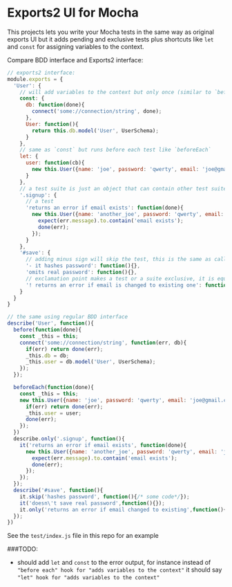 Exports2 UI for Mocha
=====================

This projects lets you write your Mocha tests in the same way as original exports UI but it adds pending and exclusive tests plus shortcuts like `let` and `const` for assigning variables to the context.

Compare BDD interface and Exports2 interface:

```javascript
// exports2 interface:
module.exports = {
  'User': {
    // will add variables to the context but only once (similar to `beforeAll`)
    const: {
      db: function(done){
        connect('some://connection/string', done);
      },
      User: function(){
        return this.db.model('User', UserSchema);
      }
    },
    // same as `const` but runs before each test like `beforeEach`
    let: {
      user: function(cb){
        new this.User({name: 'joe', password: 'qwerty', email: 'joe@gmail.com'}).save(done);
      }
    },
    // a test suite is just an object that can contain other test suites and tests
    '.signup': {
      // a test
      'returns an error if email exists': function(done){
        new this.User({name: 'another_joe', password: 'qwerty', email: 'joe@gmail.com'}).save(function(err){
          expect(err.message).to.contain('email exists');
          done(err);  
        });
      }
    },
    '#save': {
      // adding minus sign will skip the test, this is the same as calling `it.skip`
      '- it hashes password': function(){},
      'omits real password': function(){},
      // exclamation point makes a test or a suite exclusive, it is equivalent to  `it.only` or `describe.only`
      '! returns an error if email is changed to existing one': function(){}
    }
  }
}

// the same using regular BDD interface
describe('User', function(){
  before(function(done){
    const _this = this;
    connect('some://connection/string', function(err, db){
      if(err) return done(err);
      _this.db = db;
      _this.user = db.model('User', UserSchema);
    });  
  });  

  beforeEach(function(done){
    const _this = this;
    new this.User({name: 'joe', password: 'qwerty', email: 'joe@gmail.com'}).save(function(err, user){
      if(err) return done(err);
      _this.user = user;
      done(err);  
    });
  })
  describe.only('.signup', function(){
    it('returns an error if email exists', function(done){
      new this.User({name: 'another_joe', password: 'qwerty', email: 'joe@gmail.com'}).save(function(err){
        expect(err.message).to.contain('email exists');
        done(err);  
      });
    });
  });
  describe('#save', function(){
    it.skip('hashes password', function(){/* some code*/});
    it('doesn\'t save real password',function(){});
    it.only('returns an error if email changed to existing',function(){})
  });
})
```

See the `test/index.js` file in this repo for an example

###TODO: 
  - should add `let` and `const` to the error output, for instance instead of `"before each" hook for "adds variables to the context"` it should say `"let" hook for "adds variables to the context"`